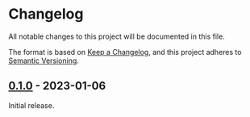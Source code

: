 # Changelog
All notable changes to this project will be documented in this file.

The format is based on [Keep a Changelog](https://keepachangelog.com/en/1.0.0/),
and this project adheres to [Semantic Versioning](https://semver.org/spec/v2.0.0.html).

## [0.1.0] - 2023-01-06

Initial release.

[Unreleased]: https://github.com/jgosmann/release-exporter/compare/v0.1.0...HEAD
[0.1.0]: https://github.com/jgosmann/release-exporter/releases/tag/v0.1.0
